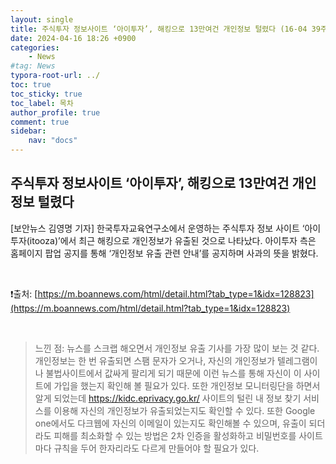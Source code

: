```yaml
---
layout: single
title: 주식투자 정보사이트 ‘아이투자’, 해킹으로 13만여건 개인정보 털렸다 (16-04 39주차)
date: 2024-04-16 18:26 +0900
categories: 
    - News
#tag: News
typora-root-url: ../
toc: true
toc_sticky: true
toc_label: 목차
author_profile: true
comment: true
sidebar:
    nav: "docs"
---
```


## **주식투자 정보사이트 ‘아이투자’, 해킹으로 13만여건 개인정보 털렸다**

[보안뉴스 김영명 기자] 한국투자교육연구소에서 운영하는 주식투자 정보 사이트 ‘아이투자(itooza)’에서 최근 해킹으로 개인정보가 유출된 것으로 나타났다. 아이투자 측은 홈페이지 팝업 공지를 통해 ‘개인정보 유출 관련 안내’를 공지하며 사과의 뜻을 밝혔다.

<br>

❗️출처: [https://m.boannews.com/html/detail.html?tab_type=1&idx=128823](https://m.boannews.com/html/detail.html?tab_type=1&idx=128823)

<br>

> 느낀 점: 뉴스를 스크랩 해오면서 개인정보 유출 기사를 가장 많이 보는 것 같다. 개인정보는 한 번 유출되면 스팸 문자가 오거나, 자신의 개인정보가 텔레그램이나 불법사이트에서 값싸게 팔리게 되기 때문에 이런 뉴스를 통해 자신이 이 사이트에 가입을 했는지 확인해 볼 필요가 있다. 또한 개인정보 모니터링단을 하면서 알게 되었는데 https://kidc.eprivacy.go.kr/ 사이트의 털린 내 정보 찾기 서비스를 이용해 자신의 개인정보가 유출되었는지도 확인할 수 있다. 또한 Google one에서도 다크웹에 자신의 이메일이 있는지도 확인해볼 수 있으며, 유출이 되더라도 피해를 최소화할 수 있는 방법은 2차 인증을 활성화하고 비밀번호를 사이트마다 규칙을 두어 한자리라도 다르게 만들어야 할 필요가 있다. 
